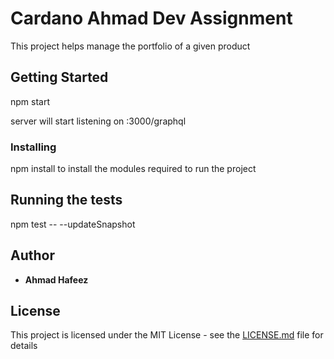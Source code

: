 # Cardano Ahmad Dev Assignment

This project helps manage the portfolio of a given product

## Getting Started

npm start

server will start listening on :3000/graphql


### Installing

npm install to install the modules required to run the project

## Running the tests

npm test -- --updateSnapshot

## Author

* **Ahmad Hafeez** 

## License

This project is licensed under the MIT License - see the [LICENSE.md](LICENSE.md) file for details